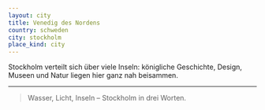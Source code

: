 ```yaml
---
layout: city
title: Venedig des Nordens
country: schweden
city: stockholm
place_kind: city
---
```


Stockholm verteilt sich über viele Inseln: königliche Geschichte, Design, Museen und Natur liegen hier ganz nah beisammen.

---

> Wasser, Licht, Inseln – Stockholm in drei Worten.

